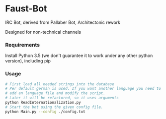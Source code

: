 # Faust-Bot
IRC Bot, derived from Pallaber Bot, Architectonic rework

Designed for non-technical channels

### Requirements

Install Python 3.5  (we don't guarantee it to work under any other python version), including pip
### Usage
```bash
# First load all needed strings into the database
# Per default german is used. If you want another language you need to 
# add an language file and modify the script.
# Later it will be refactored, so it uses arguments
python ReadInternationalization.py
# Start the bot using the given config file.
python Main.py --config ./config.txt
``` 
